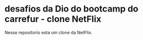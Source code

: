 # desafios da Dio do bootcamp do carrefur - clone NetFlix

Nesse repositorio esta um clone da NetFlix.
